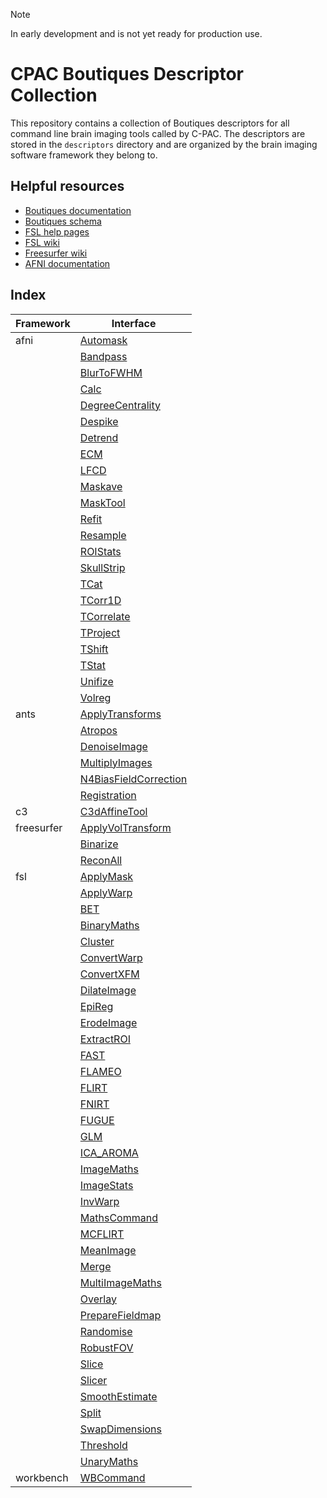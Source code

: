 > [!NOTE]  
> In early development and is not yet ready for production use.

# CPAC Boutiques Descriptor Collection

This repository contains a collection of Boutiques descriptors for all command line brain imaging tools called by C-PAC. The descriptors are stored in the `descriptors` directory and are organized by the brain imaging software framework they belong to.

## Helpful resources

- [Boutiques documentation](https://boutiques.github.io/)
- [Boutiques schema](https://github.com/boutiques/boutiques/blob/master/boutiques/schema/descriptor.schema.json)
- [FSL help pages](https://childmindresearch.github.io/help-pages-fsl/)
- [FSL wiki](https://fsl.fmrib.ox.ac.uk/fsl/fslwiki)
- [Freesurfer wiki](https://surfer.nmr.mgh.harvard.edu/fswiki)
- [AFNI documentation](https://afni.nimh.nih.gov/pub/dist/doc/htmldoc/index.html)

## Index

| Framework | Interface |
| --- | --- |
| afni | [Automask](descriptors\afni\automask.json) |
|  | [Bandpass](descriptors\afni\bandpass.json) |
|  | [BlurToFWHM](descriptors\afni\blur_to_fwhm.json) |
|  | [Calc](descriptors\afni\calc.json) |
|  | [DegreeCentrality](descriptors\afni\degree_centrality.json) |
|  | [Despike](descriptors\afni\despike.json) |
|  | [Detrend](descriptors\afni\detrend.json) |
|  | [ECM](descriptors\afni\ecm.json) |
|  | [LFCD](descriptors\afni\lfcd.json) |
|  | [Maskave](descriptors\afni\maskave.json) |
|  | [MaskTool](descriptors\afni\mask_tool.json) |
|  | [Refit](descriptors\afni\refit.json) |
|  | [Resample](descriptors\afni\resample.json) |
|  | [ROIStats](descriptors\afni\roistats.json) |
|  | [SkullStrip](descriptors\afni\skull_strip.json) |
|  | [TCat](descriptors\afni\tcat.json) |
|  | [TCorr1D](descriptors\afni\tcorr1_d.json) |
|  | [TCorrelate](descriptors\afni\tcorrelate.json) |
|  | [TProject](descriptors\afni\tproject.json) |
|  | [TShift](descriptors\afni\tshift.json) |
|  | [TStat](descriptors\afni\tstat.json) |
|  | [Unifize](descriptors\afni\unifize.json) |
|  | [Volreg](descriptors\afni\volreg.json) |
| ants | [ApplyTransforms](descriptors\ants\apply_transforms.json) |
|  | [Atropos](descriptors\ants\atropos.json) |
|  | [DenoiseImage](descriptors\ants\denoise_image.json) |
|  | [MultiplyImages](descriptors\ants\multiply_images.json) |
|  | [N4BiasFieldCorrection](descriptors\ants\n4_bias_field_correction.json) |
|  | [Registration](descriptors\ants\registration.json) |
| c3 | [C3dAffineTool](descriptors\c3\c3d_affine_tool.json) |
| freesurfer | [ApplyVolTransform](descriptors\freesurfer\apply_vol_transform.json) |
|  | [Binarize](descriptors\freesurfer\binarize.json) |
|  | [ReconAll](descriptors\freesurfer\recon_all.json) |
| fsl | [ApplyMask](descriptors\fsl\apply_mask.json) |
|  | [ApplyWarp](descriptors\fsl\apply_warp.json) |
|  | [BET](descriptors\fsl\bet.json) |
|  | [BinaryMaths](descriptors\fsl\binary_maths.json) |
|  | [Cluster](descriptors\fsl\cluster.json) |
|  | [ConvertWarp](descriptors\fsl\convert_warp.json) |
|  | [ConvertXFM](descriptors\fsl\convert_xfm.json) |
|  | [DilateImage](descriptors\fsl\dilate_image.json) |
|  | [EpiReg](descriptors\fsl\epi_reg.json) |
|  | [ErodeImage](descriptors\fsl\erode_image.json) |
|  | [ExtractROI](descriptors\fsl\extract_roi.json) |
|  | [FAST](descriptors\fsl\fast.json) |
|  | [FLAMEO](descriptors\fsl\flameo.json) |
|  | [FLIRT](descriptors\fsl\flirt.json) |
|  | [FNIRT](descriptors\fsl\fnirt.json) |
|  | [FUGUE](descriptors\fsl\fugue.json) |
|  | [GLM](descriptors\fsl\glm.json) |
|  | [ICA_AROMA](descriptors\fsl\ica_aroma.json) |
|  | [ImageMaths](descriptors\fsl\image_maths.json) |
|  | [ImageStats](descriptors\fsl\image_stats.json) |
|  | [InvWarp](descriptors\fsl\inv_warp.json) |
|  | [MathsCommand](descriptors\fsl\maths_command.json) |
|  | [MCFLIRT](descriptors\fsl\mcflirt.json) |
|  | [MeanImage](descriptors\fsl\mean_image.json) |
|  | [Merge](descriptors\fsl\merge.json) |
|  | [MultiImageMaths](descriptors\fsl\multi_image_maths.json) |
|  | [Overlay](descriptors\fsl\overlay.json) |
|  | [PrepareFieldmap](descriptors\fsl\prepare_fieldmap.json) |
|  | [Randomise](descriptors\fsl\randomise.json) |
|  | [RobustFOV](descriptors\fsl\robust_fov.json) |
|  | [Slice](descriptors\fsl\slice.json) |
|  | [Slicer](descriptors\fsl\slicer.json) |
|  | [SmoothEstimate](descriptors\fsl\smooth_estimate.json) |
|  | [Split](descriptors\fsl\split.json) |
|  | [SwapDimensions](descriptors\fsl\swap_dimensions.json) |
|  | [Threshold](descriptors\fsl\threshold.json) |
|  | [UnaryMaths](descriptors\fsl\unary_maths.json) |
| workbench | [WBCommand](descriptors\workbench\wbcommand.json) |
